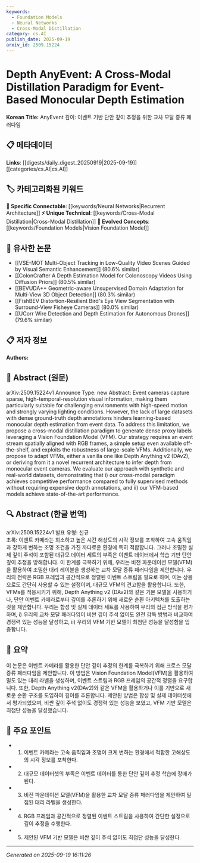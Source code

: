 ```yaml
---
keywords:
  - Foundation Models
  - Neural Networks
  - Cross-Modal Distillation
category: cs.AI
publish_date: 2025-09-19
arxiv_id: 2509.15224
---
```


<!-- KEYWORD_LINKING_METADATA:
{
  "processed_timestamp": "2025-09-22 21:48:58.971087",
  "vocabulary_version": "1.0",
  "selected_keywords": [
    "Foundation Models",
    "Neural Networks",
    "Cross-Modal Distillation"
  ],
  "rejected_keywords": [
    "Event-Based Monocular Depth Estimation"
  ],
  "similarity_scores": {
    "Foundation Models": 0.82,
    "Neural Networks": 0.77,
    "Cross-Modal Distillation": 0.79
  },
  "extraction_method": "AI_prompt_based",
  "budget_applied": true
}
-->


# Depth AnyEvent: A Cross-Modal Distillation Paradigm for Event-Based Monocular Depth Estimation

**Korean Title:** AnyEvent 깊이: 이벤트 기반 단안 깊이 추정을 위한 교차 모달 증류 패러다임

## 📋 메타데이터

**Links**: [[digests/daily_digest_20250919|2025-09-19]]   [[categories/cs.AI|cs.AI]]

## 🏷️ 카테고리화된 키워드
**🔗 Specific Connectable**: [[keywords/Neural Networks|Recurrent Architecture]]
**⚡ Unique Technical**: [[keywords/Cross-Modal Distillation|Cross-Modal Distillation]]
**🚀 Evolved Concepts**: [[keywords/Foundation Models|Vision Foundation Model]]

## 🔗 유사한 논문
- [[VSE-MOT Multi-Object Tracking in Low-Quality Video Scenes Guided by Visual Semantic Enhancement]] (80.6% similar)
- [[ColonCrafter A Depth Estimation Model for Colonoscopy Videos Using Diffusion Priors]] (80.5% similar)
- [[BEVUDA++ Geometric-aware Unsupervised Domain Adaptation for Multi-View 3D Object Detection]] (80.3% similar)
- [[FishBEV Distortion-Resilient Bird's Eye View Segmentation with Surround-View Fisheye Cameras]] (80.0% similar)
- [[UCorr Wire Detection and Depth Estimation for Autonomous Drones]] (79.6% similar)

## 📋 저자 정보

**Authors:** 

## 📄 Abstract (원문)

arXiv:2509.15224v1 Announce Type: new 
Abstract: Event cameras capture sparse, high-temporal-resolution visual information, making them particularly suitable for challenging environments with high-speed motion and strongly varying lighting conditions. However, the lack of large datasets with dense ground-truth depth annotations hinders learning-based monocular depth estimation from event data. To address this limitation, we propose a cross-modal distillation paradigm to generate dense proxy labels leveraging a Vision Foundation Model (VFM). Our strategy requires an event stream spatially aligned with RGB frames, a simple setup even available off-the-shelf, and exploits the robustness of large-scale VFMs. Additionally, we propose to adapt VFMs, either a vanilla one like Depth Anything v2 (DAv2), or deriving from it a novel recurrent architecture to infer depth from monocular event cameras. We evaluate our approach with synthetic and real-world datasets, demonstrating that i) our cross-modal paradigm achieves competitive performance compared to fully supervised methods without requiring expensive depth annotations, and ii) our VFM-based models achieve state-of-the-art performance.

## 🔍 Abstract (한글 번역)

arXiv:2509.15224v1 발표 유형: 신규  
초록: 이벤트 카메라는 희소하고 높은 시간 해상도의 시각 정보를 포착하여 고속 움직임과 강하게 변하는 조명 조건을 가진 까다로운 환경에 특히 적합합니다. 그러나 조밀한 실제 깊이 주석이 포함된 대규모 데이터 세트의 부족은 이벤트 데이터에서 학습 기반 단안 깊이 추정을 방해합니다. 이 한계를 극복하기 위해, 우리는 비전 파운데이션 모델(VFM)을 활용하여 조밀한 대리 레이블을 생성하는 교차 모달 증류 패러다임을 제안합니다. 우리의 전략은 RGB 프레임과 공간적으로 정렬된 이벤트 스트림을 필요로 하며, 이는 상용으로도 간단히 사용할 수 있는 설정이며, 대규모 VFM의 견고함을 활용합니다. 또한, VFMs를 적응시키기 위해, Depth Anything v2 (DAv2)와 같은 기본 모델을 사용하거나, 단안 이벤트 카메라로부터 깊이를 추론하기 위해 새로운 순환 아키텍처를 도출하는 것을 제안합니다. 우리는 합성 및 실제 데이터 세트를 사용하여 우리의 접근 방식을 평가하며, i) 우리의 교차 모달 패러다임이 비싼 깊이 주석 없이도 완전 감독 방법과 비교하여 경쟁력 있는 성능을 달성하고, ii) 우리의 VFM 기반 모델이 최첨단 성능을 달성함을 입증합니다.

## 📝 요약

이 논문은 이벤트 카메라를 활용한 단안 깊이 추정의 한계를 극복하기 위해 크로스 모달 증류 패러다임을 제안합니다. 이 방법은 Vision Foundation Model(VFM)을 활용하여 밀도 있는 대리 라벨을 생성하며, 이벤트 스트림과 RGB 프레임의 공간적 정렬을 요구합니다. 또한, Depth Anything v2(DAv2)와 같은 VFM을 활용하거나 이를 기반으로 새로운 순환 구조를 도입하여 깊이를 추론합니다. 제안된 방법은 합성 및 실제 데이터셋에서 평가되었으며, 비싼 깊이 주석 없이도 경쟁력 있는 성능을 보였고, VFM 기반 모델은 최첨단 성능을 달성했습니다.

## 🎯 주요 포인트

- 1. 이벤트 카메라는 고속 움직임과 조명이 크게 변하는 환경에서 적합한 고해상도의 시각 정보를 포착한다.

- 2. 대규모 데이터셋의 부족은 이벤트 데이터를 통한 단안 깊이 추정 학습에 장애가 된다.

- 3. 비전 파운데이션 모델(VFM)을 활용한 교차 모달 증류 패러다임을 제안하여 밀집된 대리 라벨을 생성한다.

- 4. RGB 프레임과 공간적으로 정렬된 이벤트 스트림을 사용하여 간단한 설정으로 깊이 추정을 수행한다.

- 5. 제안된 VFM 기반 모델은 비싼 깊이 주석 없이도 최첨단 성능을 달성한다.

---

*Generated on 2025-09-19 16:11:26*